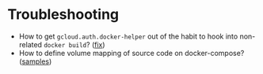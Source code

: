 # Troubleshooting

- How to get `gcloud.auth.docker-helper` out of the habit to hook into non-related `docker build`? ([fix](https://stackoverflow.com/a/59173599/257727))
- How to define volume mapping of source code on docker-compose? ([samples](http://blog.code4hire.com/2018/06/define-named-volume-with-host-mount-in-the-docker-compose-file/))
